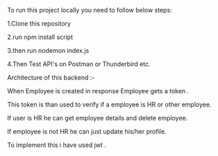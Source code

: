 To run this project locally you need to follow below steps:

1.Clone this repository 

2.run npm install script

3.then run nodemon index.js

4.Then Test API's on Postman or Thunderbird etc.

Architecture of this backend :-

When Employee is created in response Employee gets a token . 

This token is than used to verify if a employee is HR or other employee.

If user is HR he can get employee details and delete employee.

If employee is not HR he can just update his/her profile.

To implement this i have used jwt .

